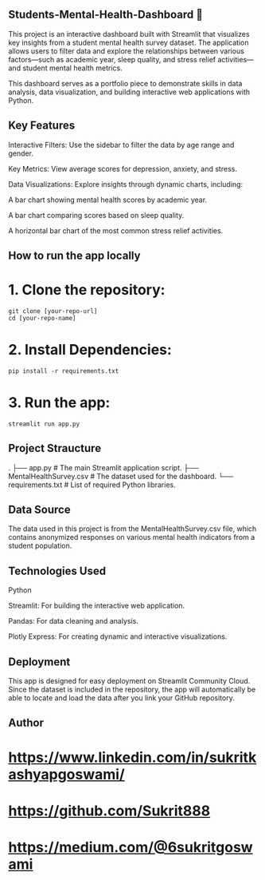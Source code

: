 ## Students-Mental-Health-Dashboard 🧠
This project is an interactive dashboard built with Streamlit that visualizes key insights from a student mental health survey dataset. The application allows users to filter data and explore the relationships between various factors—such as academic year, sleep quality, and stress relief activities—and student mental health metrics.

This dashboard serves as a portfolio piece to demonstrate skills in data analysis, data visualization, and building interactive web applications with Python.

## Key Features
Interactive Filters: Use the sidebar to filter the data by age range and gender.

Key Metrics: View average scores for depression, anxiety, and stress.

Data Visualizations: Explore insights through dynamic charts, including:

A bar chart showing mental health scores by academic year.

A bar chart comparing scores based on sleep quality.

A horizontal bar chart of the most common stress relief activities.

## How to run the app locally
# 1. Clone the repository:
```
git clone [your-repo-url]
cd [your-repo-name]
```
# 2. Install Dependencies:
```
pip install -r requirements.txt
```
# 3. Run the app:
```
streamlit run app.py
```
## Project Straucture
.
├── app.py                     # The main Streamlit application script.
├── MentalHealthSurvey.csv     # The dataset used for the dashboard.
└── requirements.txt           # List of required Python libraries.

## Data Source
The data used in this project is from the MentalHealthSurvey.csv file, which contains anonymized responses on various mental health indicators from a student population.

## Technologies Used
Python

Streamlit: For building the interactive web application.

Pandas: For data cleaning and analysis.

Plotly Express: For creating dynamic and interactive visualizations.

## Deployment
This app is designed for easy deployment on Streamlit Community Cloud. Since the dataset is included in the repository, the app will automatically be able to locate and load the data after you link your GitHub repository.

## Author
# https://www.linkedin.com/in/sukritkashyapgoswami/
# https://github.com/Sukrit888
# https://medium.com/@6sukritgoswami
